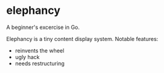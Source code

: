 # elephancy

A beginner's excercise in Go.

Elephancy is a tiny content display system. Notable features:

* reinvents the wheel
* ugly hack
* needs restructuring
